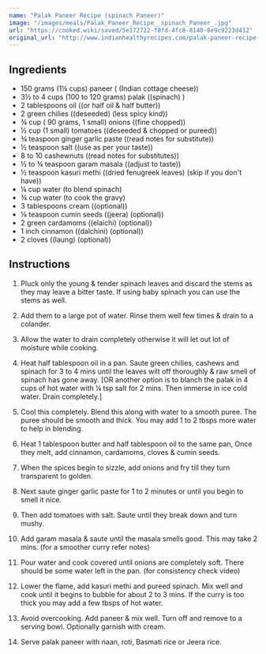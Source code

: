 ```yaml
---
name: "Palak Paneer Recipe (spinach Paneer)"
image: "/images/meals/Palak_Paneer_Recipe__spinach_Paneer_.jpg"
url: "https://cooked.wiki/saved/5e172722-f8fd-4fc8-8140-8e9c9223d412"
original_url: "http://www.indianhealthyrecipes.com/palak-paneer-recipe-easy-paneer-recipes-step-by-step-pics/"
---
```


## Ingredients

- 150 grams (1¼ cups) paneer ( (Indian cottage cheese))
- 3½ to 4 cups (100 to 120 grams) palak ((spinach) )
- 2 tablespoons oil ((or half oil & half butter))
- 2 green chilies ((deseeded) (less spicy kind))
- ¾ cup ( 90 grams, 1 small) onions ((fine chopped))
- ½ cup (1 small) tomatoes ((deseeded & chopped or pureed))
- ¾ teaspoon ginger garlic paste ((read notes for substitute))
- ½ teaspoon salt ((use as per your taste))
- 8 to 10 cashewnuts ((read notes for substitutes))
- ½ to ¾ teaspoon garam masala ((adjust to taste))
- ½ teaspoon kasuri methi ((dried fenugreek leaves) (skip if you don't have))
- ¼ cup water (to blend spinach)
- ¾ cup water (to cook the gravy)
- 3 tablespoons cream ((optional))
- ⅛ teaspoon cumin seeds ((jeera) (optional))
- 2 green cardamoms ((elaichi) (optional))
- 1 inch cinnamon ((dalchini) (optional))
- 2 cloves ((laung) (optional))

## Instructions

1. Pluck only the young & tender spinach leaves and discard the stems as they may leave a bitter taste. If using baby spinach you can use the stems as well.

2. Add them to a large pot of water. Rinse them well few times & drain to a colander.

3. Allow the water to drain completely otherwise it will let out lot of moisture while cooking.

4. Heat half tablespoon oil in a pan. Saute green chilies, cashews and spinach for 3 to 4 mins until the leaves wilt off thoroughly & raw smell of spinach has gone away. [OR another option is to blanch the palak in 4 cups of hot water with ¼ tsp salt for 2 mins. Then immerse in ice cold water. Drain completely.]

5. Cool this completely. Blend this along with water to a smooth puree. The puree should be smooth and thick. You may add 1 to 2 tbsps more water to help in blending.

6. Heat 1 tablespoon butter and half tablespoon oil to the same pan, Once they melt, add cinnamon, cardamoms, cloves & cumin seeds.

7. When the spices begin to sizzle, add onions and fry till they turn transparent to golden.

8. Next saute ginger garlic paste for 1 to 2 minutes or until you begin to smell it nice.

9. Then add tomatoes with salt. Saute until they break down and turn mushy.

10. Add garam masala & saute until the masala smells good. This may take 2 mins. (for a smoother curry refer notes)

11. Pour water and cook covered until onions are completely soft. There should be some water left in the pan. (for consistency check video)

12. Lower the flame, add kasuri methi and pureed spinach. Mix well and cook until it begins to bubble for about 2 to 3 mins. If the curry is too thick you may add a few tbsps of hot water.

13. Avoid overcooking. Add paneer & mix well. Turn off and remove to a serving bowl. Optionally garnish with cream.

14. Serve palak paneer with naan, roti, Basmati rice or Jeera rice.
